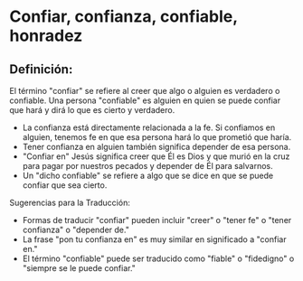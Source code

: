 # Confiar, confianza, confiable, honradez

## Definición: 

El término "confiar" se refiere al creer que algo o alguien es verdadero o confiable.  Una persona "confiable" es alguien en quien se puede confiar que hará y dirá lo que es cierto y verdadero.

* La confianza está directamente relacionada a la fe.  Si confiamos en alguien, tenemos fe en que esa persona hará lo que prometió que haría.
* Tener confianza en alguien también significa depender de esa persona.
* "Confiar en" Jesús significa creer que Él es Dios y que murió en la cruz para pagar por nuestros pecados y depender de Él para salvarnos.
* Un "dicho confiable" se refiere a algo que se dice en que se puede confiar que sea cierto.

Sugerencias para la Traducción:

* Formas de traducir "confiar" pueden incluir "creer" o "tener fe" o "tener confianza" o "depender de."
* La frase "pon tu confianza en" es muy similar en significado a "confiar en."
* El término "confiable" puede ser traducido como "fiable" o "fidedigno" o "siempre se le puede confiar."

